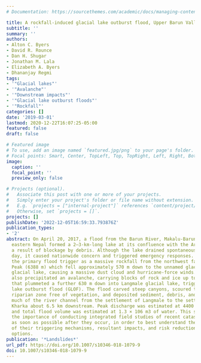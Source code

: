 ```yaml
---
# Documentation: https://sourcethemes.com/academic/docs/managing-content/

title: A rockfall-induced glacial lake outburst flood, Upper Barun Valley, Nepal
subtitle: ''
summary: ''
authors:
- Alton C. Byers
- David R. Rounce
- Dan H. Shugar
- Jonathan M. Lala
- Elizabeth A. Byers
- Dhananjay Regmi
tags:
- '"Glacial lakes"'
- '"Avalanche"'
- '"Downstream impacts"'
- '"Glacial lake outburst floods"'
- '"Rockfall"'
categories: []
date: '2019-03-01'
lastmod: 2020-12-22T16:07:25-05:00
featured: false
draft: false

# Featured image
# To use, add an image named `featured.jpg/png` to your page's folder.
# Focal points: Smart, Center, TopLeft, Top, TopRight, Left, Right, BottomLeft, Bottom, BottomRight.
image:
  caption: ''
  focal_point: ''
  preview_only: false

# Projects (optional).
#   Associate this post with one or more of your projects.
#   Simply enter your project's folder or file name without extension.
#   E.g. `projects = ["internal-project"]` references `content/project/deep-learning/index.md`.
#   Otherwise, set `projects = []`.
projects: []
publishDate: '2022-12-05T16:59:33.793876Z'
publication_types:
- '2'
abstract: On April 20, 2017, a flood from the Barun River, Makalu-Barun National Park,
  eastern Nepal formed a 2–3-km-long lake at its confluence with the Arun River as
  a result of blockage by debris. Although the lake drained spontaneously the next
  day, it caused nationwide concern and triggered emergency responses. We identified
  the primary flood trigger as a massive rockfall from the northwest face of Saldim
  Peak (6388 m) which fell approximately 570 m down to the unnamed glacier above Langmale
  glacial lake, causing a massive dust cloud and hurricane-force winds. The impact
  also precipitated an avalanche, carrying blocks of rock and ice up to 5 m in diameter
  that plummeted a further 630 m down into Langmale glacial lake, triggering a glacial
  lake outburst flood (GLOF). The flood carved steep canyons, scoured the river’s
  riparian zone free of vegetation, and deposited sediment, debris, and boulders throughout
  much of the river channel from the settlement of Langmale to the settlement of Yangle
  Kharka about 6.5 km downstream. Peak discharge was estimated at 4400 ± 1800 m3 s−1,
  and total flood volume was estimated at 1.3 × 106 m3 of water. This study highlights
  the importance of conducting integrated field studies of recent catastrophic events
  as soon as possible after they occur, in order to best understand the complexity
  of their triggering mechanisms, resultant impacts, and risk reduction management
  options.
publication: '*Landslides*'
url_pdf: https://doi.org/10.1007/s10346-018-1079-9
doi: 10.1007/s10346-018-1079-9
---
```

